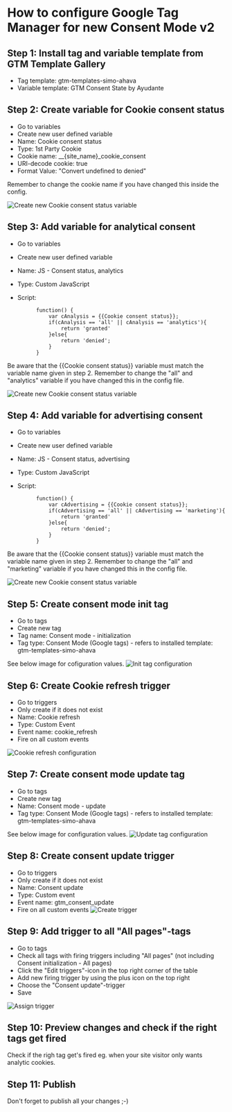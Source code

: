 # How to configure Google Tag Manager for new Consent Mode v2

## Step 1: Install tag and variable template from GTM Template Gallery
- Tag template: gtm-templates-simo-ahava
- Variable template:  GTM Consent State by Ayudante

## Step 2: Create variable for Cookie consent status
- Go to variables
- Create new user defined variable
- Name: Cookie consent status
- Type: 1st Party Cookie
- Cookie name: __{site_name}_cookie_consent
- URI-decode cookie: true
- Format Value: "Convert undefined to denied"

Remember to change the cookie name if you have changed this inside the config.

![Create new Cookie consent status variable](img/v2_step2.png?raw=true "Create new Cookie consent status variable")

## Step 3: Add variable for analytical consent
- Go to variables
- Create new user defined variable
- Name: JS - Consent status, analytics
- Type: Custom JavaScript
- Script: 

            function() {
                var cAnalysis = {{Cookie consent status}};
                if(cAnalysis == 'all' || cAnalysis == 'analytics'){
                    return 'granted'
                }else{
                    return 'denied';
                }
            } 

Be aware that the {{Cookie consent status}} variable must match the variable name given in step 2. Remember to change the "all" and "analytics" variable if you have changed this in the config file.

![Create new Cookie consent status variable](img/v2_step3.png?raw=true "Create new Cookie consent status variable")

## Step 4: Add variable for advertising consent
- Go to variables
- Create new user defined variable
- Name: JS - Consent status, advertising
- Type: Custom JavaScript
- Script: 

            function() {
                var cAdvertising = {{Cookie consent status}};
                if(cAdvertising == 'all' || cAdvertising == 'marketing'){
                    return 'granted'
                }else{
                    return 'denied';
                }
            } 

Be aware that the {{Cookie consent status}} variable must match the variable name given in step 2. Remember to change the "all" and "marketing" variable if you have changed this in the config file.

![Create new Cookie consent status variable](img/v2_step5.png?raw=true "Create new Cookie consent status variable")

## Step 5: Create consent mode init tag
- Go to tags
- Create new tag
- Tag name: Consent mode - initialization
- Tag type: Consent Mode (Google tags) - refers to installed template: gtm-templates-simo-ahava

See below image for cofiguration values.
![Init tag configuration](img/v2_step5.png?raw=true "Create new Cookie consent status variable")

## Step 6: Create Cookie refresh trigger
- Go to triggers
- Only create if it does not exist
- Name: Cookie refresh
- Type: Custom Event
- Event name: cookie_refresh
- Fire on all custom events

![Cookie refresh configuration](img/v2_step6.png?raw=true "Cookie refresh configuration")

## Step 7: Create consent mode update tag
- Go to tags
- Create new tag
- Name: Consent mode - update
- Tag type: Consent Mode (Google tags) - refers to installed template: gtm-templates-simo-ahava

See below image for configuration values.
![Update tag configuration](img/v2_step7.png?raw=true "Create new Cookie consent init tag")

## Step 8: Create consent update trigger
- Go to triggers
- Only create if it does not exist
- Name: Consent update
- Type: Custom event
- Event name: gtm_consent_update
- Fire on all custom events
![Create trigger](img/v2_step8.png?raw=true "Create trigger")

## Step 9: Add trigger to all "All pages"-tags
- Go to tags
- Check all tags with firing triggers including "All pages" (not including Consent initialization - All pages)
- Click the "Edit triggers"-icon in the top right corner of the table
- Add new firing trigger by using the plus icon on the top right
- Choose the "Consent update"-trigger
- Save

![Assign trigger](img/v2_step9.png?raw=true "Assign trigger")

## Step 10: Preview changes and check if the right tags get fired
Check if the righ tag get's fired eg. when your site visitor only wants analytic cookies.
## Step 11: Publish
Don't forget to publish all your changes ;-)
